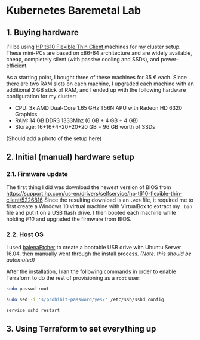 # Kubernetes Baremetal Lab

## 1. Buying hardware

I'll be using [HP t610 Flexible Thin Client ](https://support.hp.com/si-en/document/c03235347) machines for my cluster setup. These mini-PCs are based on x86-64 architecture and are widely available, cheap, completely silent (with passive cooling and SSDs), and power-efficient.

As a starting point, I bought three of these machines for 35 € each. Since there are two RAM slots on each machine, I upgraded each machine with an additional 2 GB stick of RAM, and I ended up with the following hardware configuration for my cluster:

- CPU: 3x AMD Dual-Core 1.65 GHz T56N APU with Radeon HD 6320 Graphics
- RAM: 14 GB DDR3 1333Mhz (6 GB + 4 GB + 4 GB)
- Storage: 16+16+4+20+20+20 GB = 96 GB worth of SSDs

(Should add a photo of the setup here)

## 2. Initial (manual) hardware setup

### 2.1. Firmware update

The first thing I did was download the newest version of BIOS from https://support.hp.com/us-en/drivers/selfservice/hp-t610-flexible-thin-client/5226816 Since the resulting download is an `.exe` file, it required me to first create a Windows 10 virtual machine with VirtualBox to extract my `.bin` file and put it on a USB flash drive. I then booted each machine while holding *F10* and upgraded the firmware from BIOS.

### 2.2. Host OS

I used [balenaEtcher](https://github.com/balena-io/etcher) to create a bootable USB drive with Ubuntu Server 16.04, then manually went through the install process. *(Note: this should be automated)*

After the installation, I ran the following commands in order to enable Terraform to do the rest of provisioning as a `root` user:

```sh
sudo passwd root
```
```sh
sudo sed -i 's/prohibit-password/yes/' /etc/ssh/sshd_config
```
```sh
service sshd restart
```

## 3. Using Terraform to set everything up
